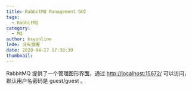 ```yaml
---
title: RabbitMQ Management GUI
tags:
  - RabbitMQ
category:
  - MQ
author: bsyonline
lede: 没有摘要
date: 2020-04-27 17:38:39
thumbnail:
---
```


RabbitMQ 提供了一个管理图形界面，通过 [http://localhost:15672/](http://localhost:15672/) 可以访问，默认用户名密码是 guest/guest 。
